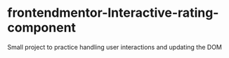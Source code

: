 # frontendmentor-Interactive-rating-component
Small project to practice handling user interactions and updating the DOM
